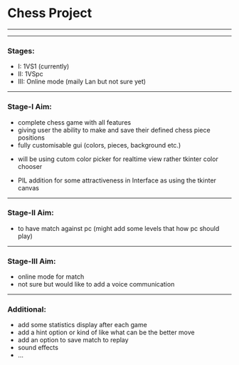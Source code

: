 # Chess Project

---
---

### Stages:
+ I: 1VS1 (currently)
+ II: 1VSpc
+ III: Online mode (maily Lan but not sure yet)

---

### Stage-I Aim:
+ complete chess game with all features
+ giving user the ability to make and save their defined chess piece positions
+ fully customisable gui (colors, pieces, background etc.)
- will be using cutom color picker for realtime view rather tkinter color chooser
+ PIL addition for some attractiveness in Interface as using the tkinter canvas

---

### Stage-II Aim:
+ to have match against pc (might add some levels that how pc should play)

---

### Stage-III Aim:
+ online mode for match
+ not sure but would like to add a voice communication

---

### Additional:
+ add some statistics display after each game
+ add a hint option or kind of like what can be the better move
+ add an option to save match to replay
+ sound effects
+ ...